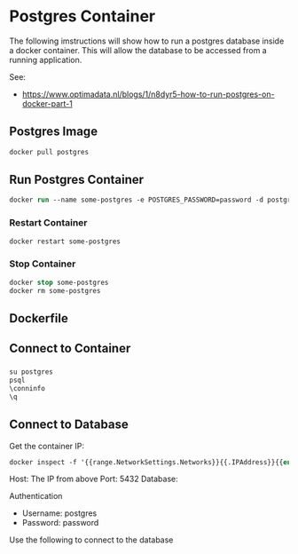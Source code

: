 # Postgres Container

The following imstructions will show how to run a postgres database inside a docker container.
This will allow the database to be accessed from a running application.

See:
- https://www.optimadata.nl/blogs/1/n8dyr5-how-to-run-postgres-on-docker-part-1

## Postgres Image

```ps
docker pull postgres
```


## Run Postgres Container

```ps
docker run --name some-postgres -e POSTGRES_PASSWORD=password -d postgres
```


### Restart Container

```ps
docker restart some-postgres
```

### Stop Container

```ps
docker stop some-postgres
docker rm some-postgres
```


## Dockerfile




## Connect to Container

### 

```ps
su postgres
psql
\conninfo
\q
```


## Connect to Database

Get the container IP:
```ps
docker inspect -f '{{range.NetworkSettings.Networks}}{{.IPAddress}}{{end}}' some-postgres
```

Host: The IP from above
Port: 5432
Database: 

Authentication
- Username: postgres
- Password: password

Use the following to connect to the database
